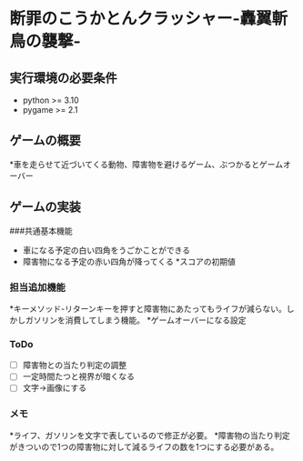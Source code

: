 # 断罪のこうかとんクラッシャー-轟翼斬鳥の襲撃-
## 実行環境の必要条件
* python >= 3.10
* pygame >= 2.1

## ゲームの概要
*車を走らせて近づいてくる動物、障害物を避けるゲーム、ぶつかるとゲームオーバー
## ゲームの実装
###共通基本機能
* 車になる予定の白い四角をうごかことができる
* 障害物になる予定の赤い四角が降ってくる
*スコアの初期値
### 担当追加機能
*キーメソッド-リターンキーを押すと障害物にあたってもライフが減らない。しかしガソリンを消費してしまう機能。
*ゲームオーバーになる設定
### ToDo
- [ ] 障害物との当たり判定の調整
- [ ] 一定時間たつと視界が暗くなる
- [ ] 文字→画像にする
### メモ
*ライフ、ガソリンを文字で表しているので修正が必要。
*障害物の当たり判定がきついので1つの障害物に対して減るライフの数を1つにする必要がある。
